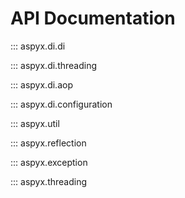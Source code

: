 # API Documentation

::: aspyx.di.di

::: aspyx.di.threading

::: aspyx.di.aop

::: aspyx.di.configuration

::: aspyx.util

::: aspyx.reflection

::: aspyx.exception

::: aspyx.threading